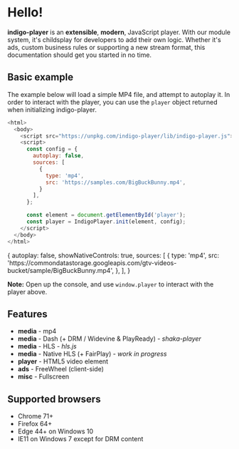 # Hello!

**indigo-player** is an **extensible**, **modern**, JavaScript player. With our module system, it's childsplay for developers to add their own logic. Whether it's ads, custom business rules or supporting a new stream format, this documentation should get you started in no time.

## Basic example

The example below will load a simple MP4 file, and attempt to autoplay it. In order to interact with the player, you can use the `player` object returned when initializing indigo-player.

```javascript
<html>
  <body>
    <script src="https://unpkg.com/indigo-player/lib/indigo-player.js"></script>
    <script>
      const config = {
        autoplay: false,
        sources: [
          {
            type: 'mp4',
            src: 'https://samples.com/BigBuckBunny.mp4',
          }
        ],
      };

      const element = document.getElementById('player');
      const player = IndigoPlayer.init(element, config);
    </script>
  </body>
</html>
```

<div class="sample-player" data-expose-player="player">
{
  autoplay: false,
  showNativeControls: true,
  sources: [
    {
      type: 'mp4',
      src: 'https://commondatastorage.googleapis.com/gtv-videos-bucket/sample/BigBuckBunny.mp4',
    },
  ],
}
</div>

**Note:** Open up the console, and use `window.player` to interact with the player above.

## Features

* **media** - mp4
* **media** - Dash (+ DRM / Widevine & PlayReady) - *shaka-player*
* **media** - HLS - *hls.js*
* **media** - Native HLS (+ FairPlay) - *work in progress*
* **player** - HTML5 video element
* **ads** - FreeWheel (client-side)
* **misc** - Fullscreen

## Supported browsers

* Chrome 71+
* Firefox 64+
* Edge 44+ on Windows 10
* IE11 on Windows 7 except for DRM content